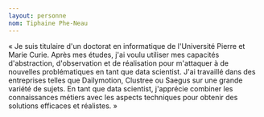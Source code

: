 ```yaml
---
layout: personne
nom: Tiphaine Phe-Neau
---
```


« Je suis titulaire d'un doctorat en informatique de l'Université
Pierre et Marie Curie. Après mes études, j'ai voulu utiliser mes
capacités d'abstraction, d'observation et de réalisation pour
m'attaquer à de nouvelles problématiques en tant que data
scientist. J'ai travaillé dans des entreprises telles que
Dailymotion, Clustree ou Saegus sur une grande variété de sujets. En
tant que data scientist, j'apprécie combiner les connaissances
métiers avec les aspects techniques pour obtenir des solutions
efficaces et réalistes. »
